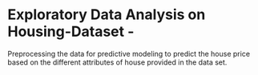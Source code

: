 # Exploratory Data Analysis on Housing-Dataset - 
Preprocessing the data for predictive modeling to predict the house price based on the different attributes of house provided in the data set.
